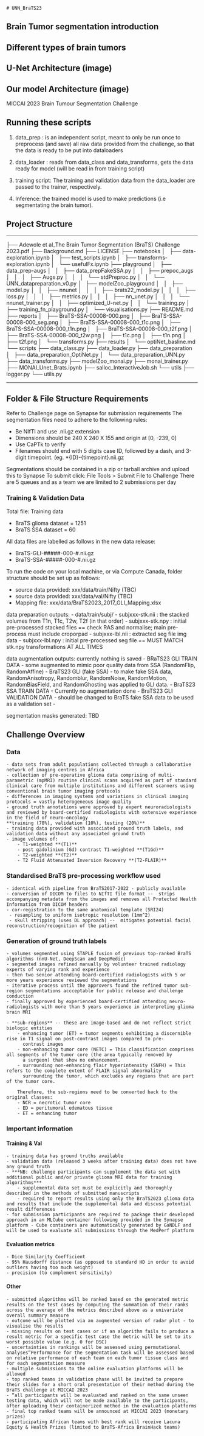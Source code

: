     # UNN_BraTS23
## Brain Tumor segmentation introduction



## Different types of brain tumors


## U-Net Architecture (image)


## Our model Architecture (image)

    
MICCAI 2023 Brain Tumour Segmentation Challenge
## Running these scripts

1. data_prep : is an independent script, meant to only be run once to preprocess (and save) all raw data provided from the challenge, so that the data is ready to be put into dataloaders

2. data_loader : reads from data_class and data_transforms, gets the data ready for model (will be read in from training script)

3. training script: The training and validation data from the data_loader are passed to the trainer, respectively.

4. Inference: the trained model is used to make predictions (i.e segmentating the brain tumor). 

## Project Structure
------------
├── Adewole et al_The Brain Tumor Segmentation (BraTS) Challenge 2023.pdf
├── Background.md
├── LICENSE
├── notebooks
│   ├── data-exploration.ipynb
│   ├── test_scripts.ipynb
│   ├── transforms-exploration.ipynb
│   └── usefulFx.ipynb
├── playground
│   ├── data_prep-augs
│   │   ├── data_prepFakeSSA.py
│   │   ├── prepoc_augs
│   │   │   ├── Augs.py
│   │   │   └── stdPreproc.py
│   │   └── UNN_datapreparation_v0.py
│   ├── modelZoo_playground
│   │   ├── model.py
│   │   ├── nnunet
│   │   │   ├── brats22_model.py
│   │   │   ├── loss.py
│   │   │   ├── metrics.py
│   │   │   ├── nn_unet.py
│   │   │   └── nnunet_trainer.py
│   │   ├── optimized_U-net.py
│   │   └── training.py
│   ├── training_fn_playground.py
│   └── visualisations.py
├── README.md
├── reports
│   ├── BraTS-SSA-00008-000.png
│   ├── BraTS-SSA-00008-000_seg.png
│   ├── BraTS-SSA-00008-000_t1c.png
│   ├── BraTS-SSA-00008-000_t1n.png
│   ├── BraTS-SSA-00008-000_t2f.png
│   ├── BraTS-SSA-00008-000_t2w.png
│   ├── t1c.png
│   ├── t1n.png
│   ├── t2f.png
│   └── transforms.py
├── results
│   └── optiNet_basline.md
└── scripts
    ├── data_class.py
    ├── data_loader.py
    ├── data_preparation
    │   ├── data_preparation_OptiNet.py
    │   └── data_preparation_UNN.py
    ├── data_transforms.py
    ├── modelZoo_monai.py
    ├── monai_trainer.py
    ├── MONAI_Unet_Brats.ipynb
    ├── salloc_InteractiveJob.sh
    └── utils
        ├── logger.py
        └── utils.py


------------

## Folder & File Structure Requirements
Refer to Challenge page on Synapse for submission requirements
The segmentation files need to adhere to the following rules:
- Be NIfTI and use .nii.gz extension
- Dimensions should be 240 X 240 X 155 and origin at [0, -239, 0]
- Use CaPTk to verify
- Filenames should end with 5 digits case ID, followed by a dash, and 3-digit timepoint. (eg. *{ID}-{timepoint}.nii.gz

Segmentations should be contained in a zip or tarball archive and upload this to Synapse
To submit click: File Tools > Submit File to Challenge
There are 5 queues and as a team we are limited to 2 submissions per day



### Training & Validation Data
Total file: Training data
- BraTS glioma dataset = 1251
- BraTS SSA dataset = 60

All data files are labelled as follows in the new data release:
- BraTS-GLI-#####-000-#.nii.gz
- BraTS-SSA-#####-000-#.nii.gz

To run the code on your local machine, or via Compute Canada, folder structure should be set up as follows:

- source data provided: xxx/data/train/Nifty (TBC)
- source data provided: xxx/data/val/Nifty (TBC)
- Mapping file: xxx/data/BraTS2023_2017_GLI_Mapping.xlsx

data preparation outputs: 
    - data/train/subj/
        - subjxxx-stk.nii : the stacked volumes from T1n, T1c, T2w, T2f (in that order)
        - subjxxx-stk.npy : initial pre-processed stacked files == check RAS and normalise; main pre-process must include croporpad
        - subjxxx-lbl.nii : extracted seg file img data
        - subjxxx-lbl.npy : initial pre-processed seg file == MUST MATCH stk.npy transformations AT ALL TIMES

data augmentation outputs: currently nothing is saved
    - BRaTS23 GLI TRAIN DATA - some augmented to mimic poor quality data from SSA (RandomFlip, RandomAffine)
    - BraTS23 GLI (fake SSA) - to make fake SSA data, RandomAnisotropy, Randomblur, RandomNoise, RandomMotion, RandomBiasField, and 
      RandomGhosting was applied to GLI data. 
    - BraTS23 SSA TRAIN DATA - Currently no augmentation done
    - BraTS23 GLI VALIDATION DATA - should be changed to BraTS fake SSA data to be used as a validation set
    - 

segmentation masks generated: TBD

## Challenge Overview
### Data
    - data sets from adult populations collected through a collaborative network of imaging centres in Africa
    - collection of pre-operative glioma data comprising of multi-parametric (mpMRI) routine clinical scans acquired as part of standard clinical care from multiple institutions and different scanners using conventional brain tumor imaging protocols
    - differences in imaging systems and variations in clinical imaging protocols = vastly heterogeneous image quality
    - ground truth annotations were approved by expert neuroradiologists and reviewed by board-certified radiologists with extensive experience in the field of neuro-oncology
    **training (70%), validation (10%), testing (20%)**
    - training data provided with associated ground truth labels, and validation data without any associated ground truth
    - image volumes of:
        - T1-weighted **(T1)**
        - post gadolinium (Gd) contrast T1-weighted **(T1Gd)**
        - T2-weighted **(T2)**
        - T2 Fluid Attenuated Inversion Recovery **(T2-FLAIR)**
    
### Standardised BraTS **pre-processing workflow** used
    - identical with pipeline from BraTS2017-2022 - publicly available
    - conversion of DICOM to files to NIfTI file format --  strips accompanying metadata from the images and removes all Protected Health Information from DICOM headers
    - cor-registration to the same anatomical template (SRI24)
     - resampling to uniform isotropic resolution (1mm^2)
     - skull stripping (uses DL approach) --  mitigates potential facial reconstruction/recognition of the patient
        
### Generation of **ground truth labels**
    - volumes segmented using STAPLE fusion of previous top-ranked BraTS algorithms (nnU-Net, DeepScan and DeepMedic)
    - segmented images refined manually by volunteer trained radiology experts of varying rank and experience
    - then two senior attending board-certified radiologists with 5 or more years experience reviewed the segmentations
    - iterative process until the approvers found the refined tumor sub-region segmentations accceptable for public release and challenge conduction
    - finally approved by experienced board-certified attending neuro-radiologists with more than 5 years experience in interpreting glioma brain MRI
        
    - **sub-regions** -- these are image-based and do not reflect strict biologic entities
        - enhancing tumor (ET) = tumor segments exhibiting a discernible rise in T1 signal on post-contrast images compared to pre- 
          contrast images
        - non-enhancing tumor core (NETC) = This classification comprises all segments of the tumor core (the area typically removed by 
          a surgeon) that show no enhancement.
        - surrounding non-enhancing flair hyperintensity (SNFH) = This refers to the complete extent of FLAIR signal abnormality 
          surrounding the tumor, which excludes any regions that are part of the tumor core. 

        Therefore, the sub-regions need to be converted back to the original classes:
        - NCR = necrotic tumor core
        - ED = peritumoral edematous tissue
        - ET = enhancing tumor

        
        
### Important information
#### Training & Val
    - training data has ground truths available
    - validation data (released 3 weeks after training data) does not have any ground truth
    - ***NB: challenge participants can supplement the data set with additional public and/or private glioma MRI data for training algorithms***
        - supplemental data set must be explicitly and thoroughly described in the methods of submitted manuscripts
        - required to report results using only the BraTS2023 glioma data and results that include the supplemental data and discuss potential result differences
    - for submission participants are required to package their developed approach in an MLCube container following provided in the Synapse platform - Cube containers are automatically generated by GaNDLF and will be used to evaluate all submissions through the MedPerf platform
    
#### Evaluation metrics
    - Dice Similarity Coefficient  
    - 95% Hausdorff distance (as opposed to standard HD in order to avoid outliers having too much weight)
    - precision (to complement sensitivity)

#### Other
    - submitted algorithms will be ranked based on the generated metric results on the test cases by computing the summation of their ranks across the average of the metrics described above as a univariate overall summary measure
    - outcome will be plotted via an augmented version of radar plot - to visualise the results
    - missing results on test cases or if an algorithm fails to produce a result metric for a specific test case the metric will be set to its worst possible value (e.g. 0 for DSC) 
    - uncertainties in rankings will be assessed using permutational analyses“Performance for the segmentation task will be assessed based on relative performance of each team on each tumor tissue class and for each segmentation measure
    - multiple submissions to the online evaluation platforms will be allowed 
    - top ranked teams in validation phase will be invited to prepare their slides for a short oral presentation of their method during the BraTS challenge at MICCAI 2023
    - “all participants will be evaluated and ranked on the same unseen testing data, which will not be made available to the participants, after uploading their containerized method in the evaluation platforms
    - final top ranked teams will be announced at MICCAI 2023 (monetary prizes)
    - participating African teams with best rank will receive Lacuna Equity & Health Prizes (limited to BraTS-Africa BrainHack teams)
